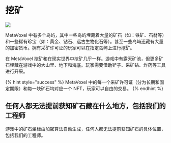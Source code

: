 # 挖矿

![](https://img.snowcrash.finance/site/docs-snowcrash-finance/MetaVoxel-PAA.005.jpeg)

MetaVoxel 中有多个岛屿，其中一些岛屿埋藏着大量的矿石（如：铁矿、石材等）和一些稀有珍宝（如：黄金、钻石、远古生物化石等）。甚至一些岛屿还藏有大量的加密货币。拥有采矿许可证的玩家可以在指定岛屿上进行挖矿。

在 MetaVoxel 挖矿和在现实世界中挖矿几乎一样。游戏中有露天矿池，但更多矿石埋藏在游戏中的大山里、地下和海底。玩家需要借助铲子、采矿钻、炸药等工具进行开采。

{% hint style="success" %}
MetaVoxel 中的每一个采矿许可证（分为长期和固定期限）和每一块矿石均对应一个 NFT，玩家可以自由的交易。
{% endhint %}

## 任何人都无法提前获知矿石藏在什么地方，包括我们的工程师

游戏中的矿石坐标由加密算法自动生成，任何人都无法提前获知矿石的具体位置，包括我们的工程师。

